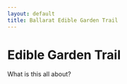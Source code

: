 ```yaml
---
layout: default
title: Ballarat Edible Garden Trail
---
```


# Edible Garden Trail

What is this all about?

